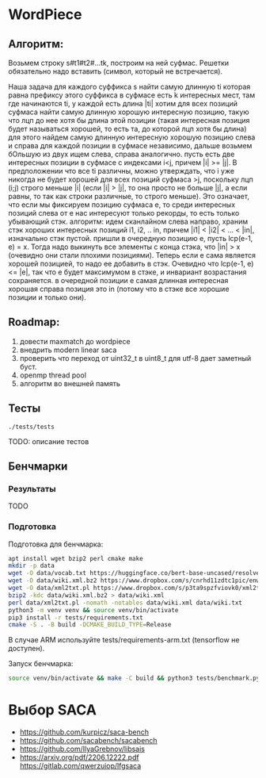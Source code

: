 # WordPiece

## Алгоритм:

Возьмем строку s#t1#t2#...tk, построим на ней суфмас. Решетки обязательно надо вставить (символ, который не встречается).

Наша задача для каждого суффикса s найти самую длинную ti которая равна префиксу этого суффикса
в суфмасе есть k интересных мест, там где начинаются ti, у каждой есть длина |ti|
хотим для всех позиций суфмаса найти самую длинную хорошую интересную позицию, такую что лцп до нее хотя бы длина этой позиции (такая интересная позиция будет называться хорошей, то есть та, до которой лцп хотя бы длина)
для этого найдем самую длинную интересную хорошую позицию слева и справа для каждой позиции в суфмасе независимо, дальше возьмем бОльшую из двух
ищем слева, справа аналогично. пусть есть две интересных позиции в суфмасе с индексами i<j, причем |i| >= |j|. В предположении что все ti различны, можно утверждать, что i уже никогда не будет хорошей для всех позиций суфмаса >j, поскольку лцп (i;j) строго меньше |i| (если |i| > |j|, то она просто не больше |j|, а если равны, то так как строки различные, то строго меньше). Это означает, что если мы фиксируем позицию суфмаса e, то среди интересных позиций слева от e нас интересуют только рекорды, то есть только убывающий стэк.
алгоритм: идем сканлайном слева направо, храним стэк хороших интересных позиций i1, i2, .. in, причем |i1| < |i2| < ... < |in|, изначально стэк пустой. пришли в очередную позицию e, пусть lcp(e-1, e) = x. Тогда надо выкинуть все элементы с конца стэка, что |in| > x (очевидно они стали плохими позициями). Теперь если e сама является хорошей позицией, то надо ее добавить в стэк. Очевидно что lcp(e-1, e) <= |e|, так что e будет максимумом в стэке, и инвариант возрастания сохраняется. в очередной позиции e самая длинная интересная хорошая справа позиция это in (потому что в стэке все хорошие позиции и только они).

## Roadmap:

1. довести maxmatch до wordpiece
2. внедрить modern linear saca
3. проверить что переход от uint32_t в uint8_t для utf-8 дает заметный буст.
4. openmp thread pool
5. алгоритм во внешней память

## Тесты

`./tests/tests`

TODO: описание тестов

## Бенчмарки

### Результаты

TODO

### Подготовка

Подготовка для бенчмарка:
```bash
apt install wget bzip2 perl cmake make
mkdir -p data
wget -O data/vocab.txt https://huggingface.co/bert-base-uncased/resolve/main/vocab.txt
wget -O data/wiki.xml.bz2 https://www.dropbox.com/s/cnrhd11zdtc1pic/enwiki-20181001-corpus.xml.bz2?dl=1
wget -O data/xml2txt.pl https://www.dropbox.com/s/p3ta9spzfviovk0/xml2txt.pl
bzip2 -kdc data/wiki.xml.bz2 > data/wiki.xml
perl data/xml2txt.pl -nomath -notables data/wiki.xml data/wiki.txt
python3 -m venv venv && source venv/bin/activate
pip3 install -r tests/requirements.txt
cmake -S . -B build -DCMAKE_BUILD_TYPE=Release
```

В случае ARM используйте tests/requirements-arm.txt (tensorflow не доступен).

Запуск бенчмарка:
```bash
source venv/bin/activate && make -C build && python3 tests/benchmark.py data/wiki.txt data/vocab.txt 100
```

# Выбор SACA

- https://github.com/kurpicz/saca-bench
- https://github.com/sacabench/sacabench
- https://github.com/IlyaGrebnov/libsais
- https://arxiv.org/pdf/2206.12222.pdf https://gitlab.com/qwerzuiop/lfgsaca
